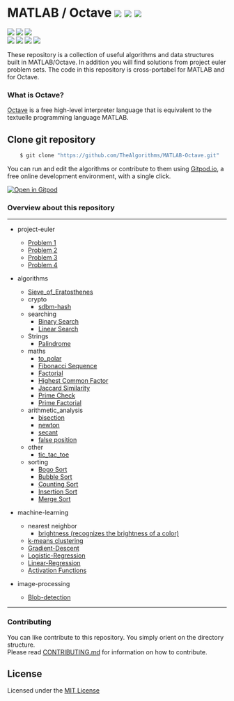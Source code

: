 # MATLAB / Octave  ![](https://img.shields.io/github/forks/TheAlgorithms/MATLAB-Octave?style=social) ![](https://img.shields.io/github/stars/TheAlgorithms/MATLAB-Octave?style=social) ![](https://img.shields.io/github/watchers/TheAlgorithms/MATLAB-Octave?style=social) <br>

![](https://img.shields.io/github/repo-size/TheAlgorithms/MATLAB-Octave) ![](https://img.shields.io/github/downloads/TheAlgorithms/MATLAB-Octave/total) ![](https://img.shields.io/github/license/TheAlgorithms/MATLAB-Octave?color=red)<br>
![](https://img.shields.io/github/issues/TheAlgorithms/MATLAB-Octave?color=green) ![](https://img.shields.io/github/issues-pr/TheAlgorithms/MATLAB-Octave?color=green) ![](https://img.shields.io/github/last-commit/TheAlgorithms/MATLAB-Octave) ![](https://img.shields.io/github/contributors/TheAlgorithms/MATLAB-Octave)

These repository is a collection of useful algorithms and data structures built in MATLAB/Octave. In addition you will find solutions from project euler problem sets. The code in this repository is cross-portabel for MATLAB and for Octave.

### What is Octave?

[Octave](https://www.gnu.org/software/octave/) is a free high-level interpreter language that is equivalent to the textuelle programming language MATLAB.

## Clone git repository

```sh
    $ git clone "https://github.com/TheAlgorithms/MATLAB-Octave.git"
```

You can run and edit the algorithms or contribute to them using [Gitpod.io](https://www.gitpod.io/), a free online development environment, with a single click.

[![Open in Gitpod](https://gitpod.io/button/open-in-gitpod.svg)](http://gitpod.io/#https://github.com/TheAlgorithms/MATLAB-Octave)



### Overview about this repository

---

* project-euler
  * [Problem 1](https://github.com/TheAlgorithms/MATLAB-Octave/tree/master/project-euler/Problem1)
  * [Problem 2](https://github.com/TheAlgorithms/MATLAB-Octave/tree/master/project-euler/Problem2)
  * [Problem 3](https://github.com/TheAlgorithms/MATLAB-Octave/tree/master/project-euler/Problem3)
  * [Problem 4](https://github.com/TheAlgorithms/MATLAB-Octave/tree/master/project-euler/Problem4)

* algorithms
  * [Sieve_of_Eratosthenes](https://github.com/TheAlgorithms/MATLAB-Octave/tree/master/algorithms/Sieve_of_Eratosthenes)
  * crypto
    * [sdbm-hash](https://github.com/TheAlgorithms/MATLAB-Octave/tree/master/algorithms/crypto/sdbm-hash)
  * searching
    * [Binary Search](https://github.com/TheAlgorithms/MATLAB-Octave/blob/master/algorithms/Searching/binary_search.m)
    * [Linear Search](https://github.com/TheAlgorithms/MATLAB-Octave/blob/master/algorithms/Searching/linear_search.m)
  * Strings
    * [Palindrome](https://github.com/TheAlgorithms/MATLAB-Octave/blob/master/algorithms/Strings/isPalindrome.m)
  * maths
    * [to_polar](https://github.com/TheAlgorithms/MATLAB-Octave/blob/master/algorithms/maths/to_polar.m)
    * [Fibonacci Sequence](https://github.com/TheAlgorithms/MATLAB-Octave/blob/master/algorithms/maths/fibonacci_sequence.m)
    * [Factorial](https://github.com/TheAlgorithms/MATLAB-Octave/blob/master/algorithms/maths/find_factorial.m)
    * [Highest Common Factor](https://github.com/TheAlgorithms/MATLAB-Octave/blob/master/algorithms/maths/highest_common_factor.m)
    * [Jaccard Similarity](https://github.com/TheAlgorithms/MATLAB-Octave/blob/master/algorithms/maths/jaccard_similarity.m)
    * [Prime Check](https://github.com/TheAlgorithms/MATLAB-Octave/blob/master/algorithms/maths/prime_check.m)
    * [Prime Factorial](https://github.com/TheAlgorithms/MATLAB-Octave/blob/master/algorithms/maths/prime_factorial.m)
  * arithmetic_analysis
    * [bisection](https://github.com/TheAlgorithms/MATLAB-Octave/blob/master/algorithms/arithmetic_analysis/bisection.m)
    * [newton](https://github.com/TheAlgorithms/MATLAB-Octave/blob/master/algorithms/arithmetic_analysis/newton.m)
    * [secant](https://github.com/TheAlgorithms/MATLAB-Octave/blob/master/algorithms/arithmetic_analysis/secant.m)
    * [false position](https://github.com/TheAlgorithms/MATLAB-Octave/blob/master/algorithms/arithmetic_analysis/false_position.m)
  * other
    * [tic_tac_toe](https://github.com/TheAlgorithms/MATLAB-Octave/blob/master/algorithms/other/tic_tac_toe.m)
  * sorting
    * [Bogo Sort](https://github.com/TheAlgorithms/MATLAB-Octave/blob/master/algorithms/sorting/bogo_sort.m)
    * [Bubble Sort](https://github.com/TheAlgorithms/MATLAB-Octave/blob/master/algorithms/sorting/bubble_sort.m)
    * [Counting Sort](https://github.com/TheAlgorithms/MATLAB-Octave/blob/master/algorithms/sorting/counting_sort.m)
    * [Insertion Sort](https://github.com/TheAlgorithms/MATLAB-Octave/blob/master/algorithms/sorting/insertion_sort.m)
    * [Merge Sort](https://github.com/TheAlgorithms/MATLAB-Octave/blob/master/algorithms/sorting/merge_sort.m)
  

* machine-learning
  * nearest neighbor
     * [brightness (recognizes the brightness of a color)](https://github.com/TheAlgorithms/MATLAB-Octave/blob/master/algorithms/machine_learning/Nearest-Neighbor/brightness.m)
  * [k-means clustering](https://github.com/TheAlgorithms/MATLAB-Octave/tree/master/algorithms/machine_learning/kmeans)
  * [Gradient-Descent](https://github.com/TheAlgorithms/MATLAB-Octave/tree/master/algorithms/machine_learning/Gradient-Descent)
  * [Logistic-Regression](https://github.com/TheAlgorithms/MATLAB-Octave/tree/master/algorithms/machine_learning/Logistic-Regression)
  * [Linear-Regression](https://github.com/TheAlgorithms/MATLAB-Octave/tree/master/algorithms/machine_learning/Linear-Regression)
  * [Activation Functions](https://github.com/TheAlgorithms/MATLAB-Octave/tree/master/algorithms/machine_learning/Activation%20Functions)
  
 

* image-processing
  * [Blob-detection](https://github.com/TheAlgorithms/MATLAB-Octave/tree/master/image-processing/Blob-detection-using-Matlab)


---

### Contributing

You can like contribute to this repository. You simply orient on the directory structure.<br>
Please read [CONTRIBUTING.md](CONTRIBUTING.md) for information on how to contribute.


## License

Licensed under the [MIT License](LICENSE) 
